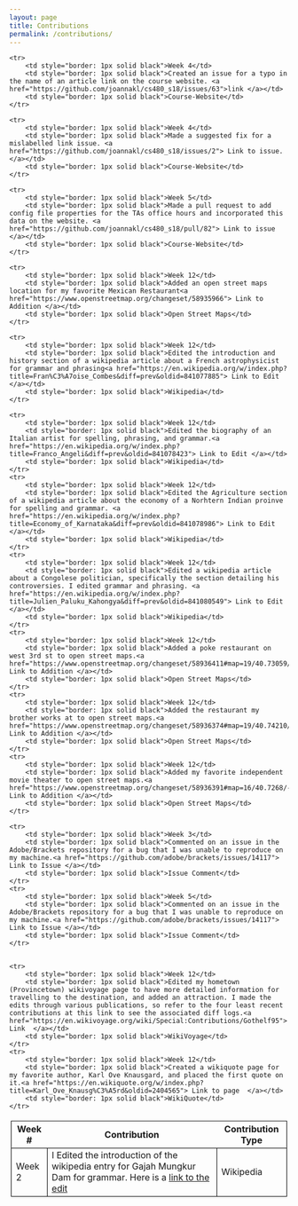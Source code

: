 ```yaml
---
layout: page
title: Contributions
permalink: /contributions/
---
```


<table style="width: 100%; padding: 3px;">
    <tr style="border: 1px solid black">
        <th>Week #</th>
        <th>Contribution</th>
        <th>Contribution Type</th>
    </tr>
    <tr>
        <td style="border: 1px solid black">Week 2</td>
        <td style="border: 1px solid black">I Edited the introduction of the wikipedia entry for Gajah Mungkur Dam for grammar. Here is a <a href="https://en.wikipedia.org/w/index.php?title=Gajah_Mungkur_Dam&oldid=825742126">link to the edit</a></td>
        <td style="border: 1px solid black">Wikipedia</td>
    </tr>
    
    <tr>
        <td style="border: 1px solid black">Week 4</td>
        <td style="border: 1px solid black">Created an issue for a typo in the name of an article link on the course website. <a href="https://github.com/joannakl/cs480_s18/issues/63">link </a></td>
        <td style="border: 1px solid black">Course-Website</td>
    </tr>
    
    <tr>
        <td style="border: 1px solid black">Week 4</td>
        <td style="border: 1px solid black">Made a suggested fix for a mislabelled link issue. <a href="https://github.com/joannakl/cs480_s18/issues/2"> Link to issue. </a></td>
        <td style="border: 1px solid black">Course-Website</td>
    </tr>
    
    <tr>
        <td style="border: 1px solid black">Week 5</td>
        <td style="border: 1px solid black">Made a pull request to add config file properties for the TAs office hours and incorporated this data on the website. <a href="https://github.com/joannakl/cs480_s18/pull/82"> Link to issue </a></td>
        <td style="border: 1px solid black">Course-Website</td>
    </tr>
    
    <tr>
        <td style="border: 1px solid black">Week 12</td>
        <td style="border: 1px solid black">Added an open street maps location for my favorite Mexican Restaurant<a href="https://www.openstreetmap.org/changeset/58935966"> Link to Addition </a></td>
        <td style="border: 1px solid black">Open Street Maps</td>
    </tr>
    
    <tr>
        <td style="border: 1px solid black">Week 12</td>
        <td style="border: 1px solid black">Edited the introduction and history section of a wikipedia article about a French astrophysicist for grammar and phrasing<a href="https://en.wikipedia.org/w/index.php?title=Fran%C3%A7oise_Combes&diff=prev&oldid=841077885"> Link to Edit </a></td>
        <td style="border: 1px solid black">Wikipedia</td>
    </tr>
    
    <tr>
        <td style="border: 1px solid black">Week 12</td>
        <td style="border: 1px solid black">Edited the biography of an Italian artist for spelling, phrasing, and grammar.<a href="https://en.wikipedia.org/w/index.php?title=Franco_Angeli&diff=prev&oldid=841078423"> Link to Edit </a></td>
        <td style="border: 1px solid black">Wikipedia</td>
    </tr>
    <tr>
        <td style="border: 1px solid black">Week 12</td>
        <td style="border: 1px solid black">Edited the Agriculture section of a wikipedia article about the economy of a Norhtern Indian proinve for spelling and grammar. <a href="https://en.wikipedia.org/w/index.php?title=Economy_of_Karnataka&diff=prev&oldid=841078986"> Link to Edit </a></td>
        <td style="border: 1px solid black">Wikipedia</td>
    </tr>
    <tr>
        <td style="border: 1px solid black">Week 12</td>
        <td style="border: 1px solid black">Edited a wikipedia article about a Congolese politician, specifically the section detailing his controversies. I edited grammar and phrasing. <a href="https://en.wikipedia.org/w/index.php?title=Julien_Paluku_Kahongya&diff=prev&oldid=841080549"> Link to Edit </a></td>
        <td style="border: 1px solid black">Wikipedia</td>
    </tr>
    <tr>
        <td style="border: 1px solid black">Week 12</td>
        <td style="border: 1px solid black">Added a poke restaurant on west 3rd st to open street maps.<a href="https://www.openstreetmap.org/changeset/58936411#map=19/40.73059/-74.00044"> Link to Addition </a></td>
        <td style="border: 1px solid black">Open Street Maps</td>
    </tr>
    <tr>
        <td style="border: 1px solid black">Week 12</td>
        <td style="border: 1px solid black">Added the restaurant my brother works at to open street maps.<a href="https://www.openstreetmap.org/changeset/58936374#map=19/40.74210/-73.98357"> Link to Addition </a></td>
        <td style="border: 1px solid black">Open Street Maps</td>
    </tr>
    <tr>
        <td style="border: 1px solid black">Week 12</td>
        <td style="border: 1px solid black">Added my favorite independent movie theater to open street maps.<a href="https://www.openstreetmap.org/changeset/58936391#map=16/40.7268/-73.9979"> Link to Addition </a></td>
        <td style="border: 1px solid black">Open Street Maps</td>
    </tr>
    
    <tr>
        <td style="border: 1px solid black">Week 3</td>
        <td style="border: 1px solid black">Commented on an issue in the Adobe/Brackets repository for a bug that I was unable to reproduce on my machine.<a href="https://github.com/adobe/brackets/issues/14117"> Link to Issue </a></td>
        <td style="border: 1px solid black">Issue Comment</td>
    </tr>
    <tr>
        <td style="border: 1px solid black">Week 5</td>
        <td style="border: 1px solid black">Commented on an issue in the Adobe/Brackets repository for a bug that I was unable to reproduce on my machine.<a href="https://github.com/adobe/brackets/issues/14117"> Link to Issue </a></td>
        <td style="border: 1px solid black">Issue Comment</td>
    </tr>
    
    
    <tr>
        <td style="border: 1px solid black">Week 12</td>
        <td style="border: 1px solid black">Edited my hometown (Provincetown) wikivoyage page to have more detailed information for travelling to the destination, and added an attraction. I made the edits through various publications, so refer to the four least recent contributions at this link to see the associated diff logs.<a href="https://en.wikivoyage.org/wiki/Special:Contributions/Gothelf95"> Link  </a></td>
        <td style="border: 1px solid black">WikiVoyage</td>
    </tr>
    <tr>
        <td style="border: 1px solid black">Week 12</td>
        <td style="border: 1px solid black">Created a wikiquote page for my favorite author, Karl Ove Knausgard, and placed the first quote on it.<a href="https://en.wikiquote.org/w/index.php?title=Karl_Ove_Knausg%C3%A5rd&oldid=2404565"> Link to page  </a></td>
        <td style="border: 1px solid black">WikiQuote</td>
    </tr>
    
    

   
</table>

